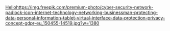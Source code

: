 [Hello](https://img.freepik.com/premium-photo/cyber-security-network-padlock-icon-internet-technology-networking-businessman-protecting-data-personal-information-tablet-virtual-interface-data-protection-privacy-concept-gdpr-eu_150455-14519.jpg?w=1380)https://img.freepik.com/premium-photo/cyber-security-network-padlock-icon-internet-technology-networking-businessman-protecting-data-personal-information-tablet-virtual-interface-data-protection-privacy-concept-gdpr-eu_150455-14519.jpg?w=1380
